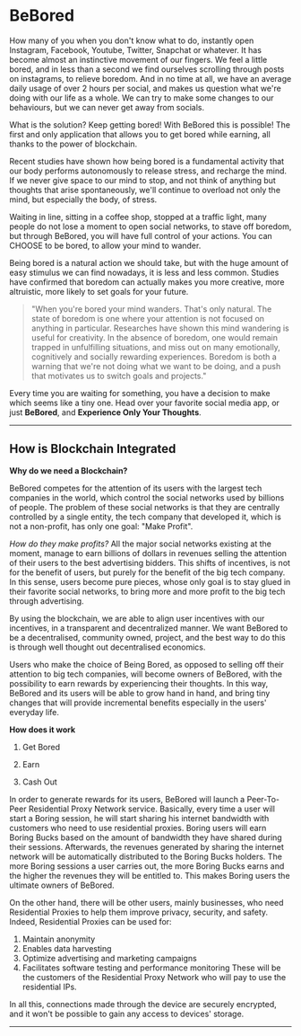 # BeBored

How many of you when you don't know what to do, instantly open Instagram, Facebook, Youtube, Twitter, Snapchat or whatever. It has become almost an instinctive movement of our fingers. We feel a little bored, and in less than a second we find ourselves scrolling through posts on instagrams, to relieve boredom. And in no time at all,  we have an average daily usage of over 2 hours per social, and makes us question what we're doing with our life as a whole. We can try to make some changes to our behaviours, but we can never get away from socials.

What is the solution? Keep getting bored! 
With BeBored this is possible! The first and only application that allows you to get bored while earning, all thanks to the power of blockchain. 

Recent studies have shown how being bored is a fundamental activity that our body performs autonomously to release stress, and recharge the mind. If we never give space to our mind to stop, and not think of anything but thoughts that arise spontaneously, we'll continue to overload not only the mind, but especially the body, of stress. 

Waiting in line, sitting in a coffee shop, stopped at a traffic light, many people do not lose a moment to open social networks, to stave off boredom, but through BeBored, you will have full control of your actions. You can CHOOSE to be bored, to allow your mind to wander. 

Being bored is a natural action we should take, but with the huge amount of easy stimulus we can find nowadays, it is less and less common. Studies have confirmed that boredom can actually makes you more creative, more altruistic, more likely to set goals for your future. 

> "When you're bored your mind wanders. That's only natural. The state of boredom is one where your attention is not focused on anything in particular. Researches have shown this mind wandering is useful for creativity. 
In the absence of boredom, one would remain trapped in unfulfilling situations, and miss out on many emotionally, cognitively and socially rewarding experiences. Boredom is both a warning that we're not doing what we want to be doing, and a push that motivates us to switch goals and projects."


Every time you are waiting for something, you have a decision to make which seems like a tiny one. Head over your favorite social media app, or just **BeBored**, and **Experience Only Your Thoughts**. 

---

## How is Blockchain Integrated


**Why do we need a Blockchain?**


BeBored competes for the attention of its users with the largest tech companies in the world, which control the social networks used by billions of people. The problem of these social networks is that they are centrally controlled by a single entity, the tech company that developed it, which is not a non-profit, has only one goal: "Make Profit". 

*How do they make profits?* All the major social networks existing at the moment, manage to earn billions of dollars in revenues selling the attention of their users to the best advertising bidders. This shifts of incentives, is not for the benefit of users, but purely for the benefit of the big tech company. In this sense, users become pure pieces, whose only goal is to stay glued in their favorite social networks, to bring more and more profit to the big tech through advertising. 

By using the blockchain, we are able to align user incentives with our incentives, in a transparent and decentralized manner. We want BeBored to be a decentralised, community owned, project, and the best way to do this is through well thought out decentralised economics. 

Users who make the choice of Being Bored, as opposed to selling off their attention to big tech companies, will become owners of BeBored, with the possibility to earn rewards by experiencing their thoughts.  In this way, BeBored and its users will be able to grow hand in hand, and bring tiny changes that will provide incremental benefits especially in the users' everyday life. 


**How does it work**


1. Get Bored

2. Earn

3. Cash Out

In order to generate rewards for its users, BeBored will launch a Peer-To-Peer Residential Proxy Network service. Basically, every time a user will start a Boring session, he will start sharing his internet bandwidth with customers who need to use residential proxies. Boring users will earn Boring Bucks based on the amount of bandwidth they have shared during their sessions. Afterwards, the revenues generated by sharing the internet network will be automatically distributed to the Boring Bucks holders. The more Boring sessions a user carries out, the more Boring Bucks earns and the higher the revenues they will be entitled to. This makes Boring users the ultimate owners of BeBored. 

On the other hand, there will be other users, mainly businesses, who need Residential Proxies to help them improve privacy, security, and safety. Indeed, Residential Proxies can be used for: 
 1. Maintain anonymity
 2. Enables data harvesting
 3. Optimize advertising and marketing campaigns
 4. Facilitates software testing and performance monitoring
These will be the customers of the Residential Proxy Network who will pay to use the residential IPs. 

In all this, connections made through the device are securely encrypted, and it won't be possible to gain any access to devices' storage. 


---
